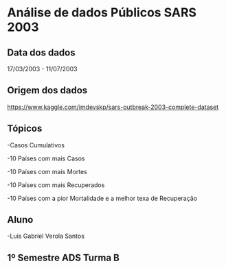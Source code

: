 # Análise de dados Públicos SARS 2003

## Data dos dados

17/03/2003 - 11/07/2003

## Origem dos dados
https://www.kaggle.com/imdevskp/sars-outbreak-2003-complete-dataset

## Tópicos

-Casos Cumulativos

-10 Países com mais Casos

-10 Países com mais Mortes

-10 Países com mais Recuperados

-10 Países com a pior Mortalidade e a melhor texa de Recuperação

## Aluno
-Luis Gabriel Verola Santos

## 1º Semestre ADS Turma B
